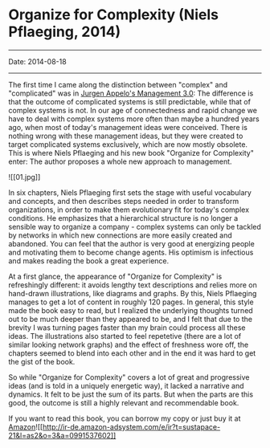 # Organize for Complexity (Niels Pflaeging, 2014)

----

Date: 2014-08-18

----

The first time I came along the distinction between "complex" and "complicated" was in [Jurgen Appelo's Management 3.0](management-3.0): The difference is that the outcome of complicated systems is still predictable, while that of complex systems is not. In our age of connectedness and rapid change we have to deal with complex systems more often than maybe a hundred years ago, when most of today's management ideas were conceived. There is nothing wrong with these management ideas, but they were created to target complicated systems exclusively, which are now mostly obsolete. This is where Niels Pflaeging and his new book "Organize for Complexity" enter: The author proposes a whole new approach to management.

![[01.jpg]]

In six chapters, Niels Pflaeging first sets the stage with useful vocabulary and concepts, and then describes steps needed in order to transform organizations, in order to make them evolutionary fit for today's complex conditions. He emphasizes that a hierarchical structure is no longer a sensible way to organize a company - complex systems can only be tackled by networks in which new connections are more easily created and abandoned. You can feel that the author is very good at energizing people and motivating them to become change agents. His optimism is infectious and makes reading the book a great experience.

At a first glance, the appearance of "Organize for Complexity" is refreshingly different: it avoids lengthy text descriptions and relies more on hand-drawn illustrations, like diagrams and graphs. By this, Niels Pflaeging manages to get a lot of content in roughly 120 pages. In general, this style made the book easy to read, but I realized the underlying thoughts turned out to be much deeper than they appeared to be, and I felt that due to the brevity I was turning pages faster than my brain could process all these ideas. The illustrations also started to feel repetetive (there are a lot of similar looking network graphs) and the effect of freshness wore off, the chapters seemed to blend into each other and in the end it was hard to get the gist of the book.

So while "Organize for Complexity" covers a lot of great and progressive ideas (and is told in a uniquely energetic way), it lacked a narrative and dynamics. It felt to be just the sum of its parts. But when the parts are this good, the outcome is still a highly relevant and recommendable book.

If you want to read this book, you can borrow my copy or just buy it at [Amazon](http://www.amazon.de/gp/product/0991537602/ref=as_li_tl?ie=UTF8&camp=1638&creative=6742&creativeASIN=0991537602&linkCode=as2&tag=sustapace-21)![[http://ir-de.amazon-adsystem.com/e/ir?t=sustapace-21&l=as2&o=3&a=0991537602]]
